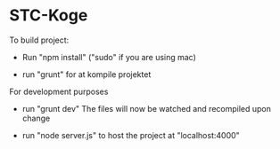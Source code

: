 STC-Koge
==============


To build project:

- Run "npm install"
("sudo" if you are using mac)

- run "grunt" 
for at kompile projektet

For development purposes
	
- run "grunt dev"
The files will now be watched and recompiled upon change

- run "node server.js"
to host the project at "localhost:4000"



